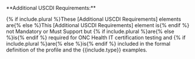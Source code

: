 <!--format of include file 
include parameters:
type (required): resource type (e.g, Patient)
plural (optional): any text (e.g, 'true') if present multiple additional requirements = true, if not present single requirement
up to three LOINCs (1 or 3 required)
for example
{% raw %} {% include additional-requirements-intro.md type="Patient" plural="true" %} or {% include additional-requirements-intro.md type="DocumentReference" %} {% endraw %}
-->

<div class="bg-success" markdown="1">
**Additional USCDI Requirements:**

{% if include.plural %}These [Additional USCDI Requirements] elements are{% else %}This [Additional USCDI Requirements] element is{% endif %} not Mandatory or Must Support but {% if include.plural %}are{% else %}is{% endif %} required for ONC Health IT certification testing and {% if include.plural %}are{% else %}is{% endif %} included in the formal definition of the profile and the {{include.type}} examples.
</div><!-- new-content -->